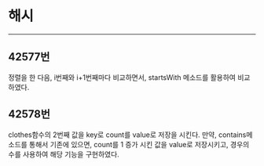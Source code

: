 # 해시
---
## 42577번
정렬을 한 다음, i번째와 i+1번째마다 비교하면서, startsWith 메소드를 활용하여 비교하였다.

## 42578번
clothes함수의 2번째 값을 key로 count를 value로 저장을 시킨다.
만약, contains메소드를 통해서 기존에 있으면, count를 1 증가 시킨 값을 value로 저장시키고,
경우의 수를 사용하여 해당 기능을 구현하였다.
